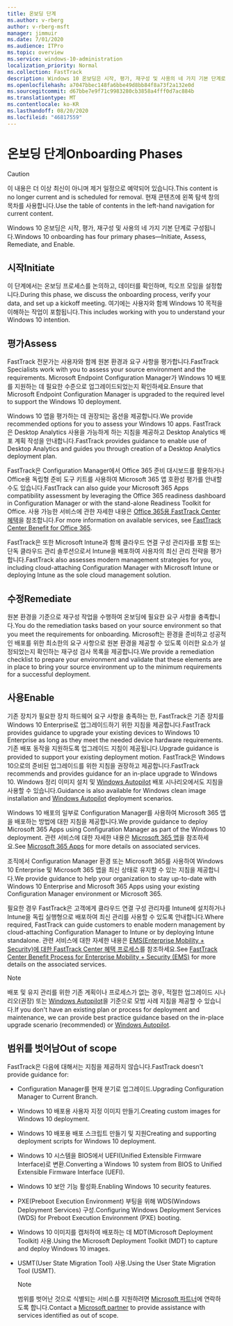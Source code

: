 ```yaml
---
title: 온보딩 단계
ms.author: v-rberg
author: v-rberg-msft
manager: jimmuir
ms.date: 7/01/2020
ms.audience: ITPro
ms.topic: overview
ms.service: windows-10-administration
localization_priority: Normal
ms.collection: FastTrack
description: Windows 10 온보딩은 시작, 평가, 재구성 및 사용의 네 가지 기본 단계로 구성됩니다.
ms.openlocfilehash: a7047bbec148fa6bbe49d8bb84f8a73f2a132e0d
ms.sourcegitcommit: d67bbe7e9f71c9983280cb3858a4fff0d7ac884b
ms.translationtype: MT
ms.contentlocale: ko-KR
ms.lasthandoff: 08/20/2020
ms.locfileid: "46817559"
---
```

# <a name="onboarding-phases"></a><span data-ttu-id="8db64-103">온보딩 단계</span><span class="sxs-lookup"><span data-stu-id="8db64-103">Onboarding Phases</span></span>

> [!CAUTION]
> <span data-ttu-id="8db64-104">이 내용은 더 이상 최신이 아니며 제거 일정으로 예약되어 있습니다.</span><span class="sxs-lookup"><span data-stu-id="8db64-104">This content is no longer current and is scheduled for removal.</span></span> <span data-ttu-id="8db64-105">현재 콘텐츠에 왼쪽 탐색 창의 목차를 사용합니다.</span><span class="sxs-lookup"><span data-stu-id="8db64-105">Use the table of contents in the left-hand navigation for current content.</span></span>

<span data-ttu-id="8db64-106">Windows 10 온보딩은 시작, 평가, 재구성 및 사용의 네 가지 기본 단계로 구성됩니다.</span><span class="sxs-lookup"><span data-stu-id="8db64-106">Windows 10 onboarding has four primary phases—Initiate, Assess, Remediate, and Enable.</span></span>

## <a name="initiate"></a><span data-ttu-id="8db64-107">시작</span><span class="sxs-lookup"><span data-stu-id="8db64-107">Initiate</span></span>

<span data-ttu-id="8db64-108">이 단계에서는 온보딩 프로세스를 논의하고, 데이터를 확인하며, 킥오프 모임을 설정합니다.</span><span class="sxs-lookup"><span data-stu-id="8db64-108">During this phase, we discuss the onboarding process, verify your data, and set up a kickoff meeting.</span></span> <span data-ttu-id="8db64-109">여기에는 사용자와 함께 Windows 10 목적을 이해하는 작업이 포함됩니다.</span><span class="sxs-lookup"><span data-stu-id="8db64-109">This includes working with you to understand your Windows 10 intention.</span></span>

## <a name="assess"></a><span data-ttu-id="8db64-110">평가</span><span class="sxs-lookup"><span data-stu-id="8db64-110">Assess</span></span>

<span data-ttu-id="8db64-111">FastTrack 전문가는 사용자와 함께 원본 환경과 요구 사항을 평가합니다.</span><span class="sxs-lookup"><span data-stu-id="8db64-111">FastTrack Specialists work with you to assess your source environment and the requirements.</span></span> <span data-ttu-id="8db64-112">Microsoft Endpoint Configuration Manager가 Windows 10 배포를 지원하는 데 필요한 수준으로 업그레이드되었는지 확인하세요.</span><span class="sxs-lookup"><span data-stu-id="8db64-112">Ensure that Microsoft Endpoint Configuration Manager is upgraded to the required level to support the Windows 10 deployment.</span></span> 

<span data-ttu-id="8db64-113">Windows 10 앱을 평가하는 데 권장되는 옵션을 제공합니다.</span><span class="sxs-lookup"><span data-stu-id="8db64-113">We provide recommended options for you to assess your Windows 10 apps.</span></span> <span data-ttu-id="8db64-114">FastTrack은 Desktop Analytics 사용을 가능하게 하는 지침을 제공하고 Desktop Analytics 배포 계획 작성을 안내합니다.</span><span class="sxs-lookup"><span data-stu-id="8db64-114">FastTrack provides guidance to enable use of Desktop Analytics and guides you through creation of a Desktop Analytics deployment plan.</span></span>

<span data-ttu-id="8db64-115">FastTrack은 Configuration Manager에서 Office 365 준비 대시보드를 활용하거나 Office용 독립형 준비 도구 키트를 사용하여 Microsoft 365 앱 호환성 평가를 안내할 수도 있습니다.</span><span class="sxs-lookup"><span data-stu-id="8db64-115">FastTrack can also guide your Microsoft 365 Apps compatibility assessment by leveraging the Office 365 readiness dashboard in Configuration Manager or with the stand-alone Readiness Toolkit for Office.</span></span> <span data-ttu-id="8db64-116">사용 가능한 서비스에 관한 자세한 내용은 [Office 365용 FastTrack Center 혜택](O365-fasttrack-benefit-for-office-365.md)을 참조합니다.</span><span class="sxs-lookup"><span data-stu-id="8db64-116">For more information on available services, see [FastTrack Center Benefit for Office 365](O365-fasttrack-benefit-for-office-365.md).</span></span> 

<span data-ttu-id="8db64-117">FastTrack은 또한 Microsoft Intune과 함께 클라우드 연결 구성 관리자를 포함 또는 단독 클라우드 관리 솔루션으로서 Intune을 배포하여 사용자의 최신 관리 전략을 평가합니다.</span><span class="sxs-lookup"><span data-stu-id="8db64-117">FastTrack also assesses modern management strategies for you, including cloud-attaching Configuration Manager with Microsoft Intune or deploying Intune as the sole cloud management solution.</span></span>

## <a name="remediate"></a><span data-ttu-id="8db64-118">수정</span><span class="sxs-lookup"><span data-stu-id="8db64-118">Remediate</span></span>

<span data-ttu-id="8db64-119">원본 환경을 기준으로 재구성 작업을 수행하여 온보딩에 필요한 요구 사항을 충족합니다.</span><span class="sxs-lookup"><span data-stu-id="8db64-119">You do the remediation tasks based on your source environment so that you meet the requirements for onboarding.</span></span> <span data-ttu-id="8db64-120">Microsoft는 환경을 준비하고 성공적인 배포를 위한 최소한의 요구 사항으로 원본 환경을 제공할 수 있도록 이러한 요소가 설정되었는지 확인하는 재구성 검사 목록을 제공합니다.</span><span class="sxs-lookup"><span data-stu-id="8db64-120">We provide a remediation checklist to prepare your environment and validate that these elements are in place to bring your source environment up to the minimum requirements for a successful deployment.</span></span> 

## <a name="enable"></a><span data-ttu-id="8db64-121">사용</span><span class="sxs-lookup"><span data-stu-id="8db64-121">Enable</span></span>

<span data-ttu-id="8db64-122">기존 장치가 필요한 장치 하드웨어 요구 사항을 충족하는 한, FastTrack은 기존 장치를 Windows 10 Enterprise로 업그레이드하기 위한 지침을 제공합니다.</span><span class="sxs-lookup"><span data-stu-id="8db64-122">FastTrack provides guidance to upgrade your existing devices to Windows 10 Enterprise as long as they meet the needed device hardware requirements.</span></span> <span data-ttu-id="8db64-123">기존 배포 동작을 지원하도록 업그레이드 지침이 제공됩니다.</span><span class="sxs-lookup"><span data-stu-id="8db64-123">Upgrade guidance is provided to support your existing deployment motion.</span></span> <span data-ttu-id="8db64-124">FastTrack은 Windows 10으로의 준비된 업그레이드를 위한 지침을 권장하고 제공합니다.</span><span class="sxs-lookup"><span data-stu-id="8db64-124">FastTrack recommends and provides guidance for an in-place upgrade to Windows 10.</span></span> <span data-ttu-id="8db64-125">Windows 정리 이미지 설치 및 [Windows Autopilot](EMS-onboarding-phases.md#windows-autopilot) 배포 시나리오에서도 지침을 사용할 수 있습니다.</span><span class="sxs-lookup"><span data-stu-id="8db64-125">Guidance is also available for Windows clean image installation and [Windows Autopilot](EMS-onboarding-phases.md#windows-autopilot) deployment scenarios.</span></span> 

<span data-ttu-id="8db64-126">Windows 10 배포의 일부로 Configuration Manager를 사용하여 Microsoft 365 앱을 배포하는 방법에 대한 지침을 제공합니다.</span><span class="sxs-lookup"><span data-stu-id="8db64-126">We provide guidance to deploy Microsoft 365 Apps using Configuration Manager as part of the Windows 10 deployment.</span></span> <span data-ttu-id="8db64-127">관련 서비스에 대한 자세한 내용은 [Microsoft 365 앱](O365-onboarding-and-migration.md#microsoft-365-apps)을 참조하세요.</span><span class="sxs-lookup"><span data-stu-id="8db64-127">See [Microsoft 365 Apps](O365-onboarding-and-migration.md#microsoft-365-apps) for more details on associated services.</span></span>

<span data-ttu-id="8db64-128">조직에서 Configuration Manager 환경 또는 Microsoft 365를 사용하여 Windows 10 Enterprise 및 Microsoft 365 앱을 최신 상태로 유지할 수 있는 지침을 제공합니다.</span><span class="sxs-lookup"><span data-stu-id="8db64-128">We provide guidance to help your organization to stay up-to-date with Windows 10 Enterprise and Microsoft 365 Apps using your existing Configuration Manager environment or Microsoft 365.</span></span>

<span data-ttu-id="8db64-129">필요한 경우 FastTrack은 고객에게 클라우드 연결 구성 관리자를 Intune에 설치하거나 Intune을 독립 실행형으로 배포하여 최신 관리를 사용할 수 있도록 안내합니다.</span><span class="sxs-lookup"><span data-stu-id="8db64-129">Where required, FastTrack can guide customers to enable modern management by cloud-attaching Configuration Manager to Intune or by deploying Intune standalone.</span></span> <span data-ttu-id="8db64-130">관련 서비스에 대한 자세한 내용은 [EMS(Enterprise Mobility + Security)에 대한 FastTrack Center 혜택 프로세스](EMS-fasttrack-process.md)를 참조하세요.</span><span class="sxs-lookup"><span data-stu-id="8db64-130">See [FastTrack Center Benefit Process for Enterprise Mobility + Security (EMS)](EMS-fasttrack-process.md) for more details on the associated services.</span></span>

> [!NOTE]
> <span data-ttu-id="8db64-131">배포 및 유지 관리를 위한 기존 계획이나 프로세스가 없는 경우, 적절한 업그레이드 시나리오(권장) 또는 [Windows Autopilot](EMS-onboarding-phases.md#windows-autopilot)을 기준으로 모범 사례 지침을 제공할 수 있습니다.</span><span class="sxs-lookup"><span data-stu-id="8db64-131">If you don't have an existing plan or process for deployment and maintenance, we can provide best practice guidance based on the in-place upgrade scenario (recommended) or [Windows Autopilot](EMS-onboarding-phases.md#windows-autopilot).</span></span>

## <a name="out-of-scope"></a><span data-ttu-id="8db64-132">범위를 벗어남</span><span class="sxs-lookup"><span data-stu-id="8db64-132">Out of scope</span></span>

<span data-ttu-id="8db64-133">FastTrack은 다음에 대해서는 지침을 제공하지 않습니다.</span><span class="sxs-lookup"><span data-stu-id="8db64-133">FastTrack doesn't provide guidance for:</span></span>

- <span data-ttu-id="8db64-134">Configuration Manager를 현재 분기로 업그레이드.</span><span class="sxs-lookup"><span data-stu-id="8db64-134">Upgrading Configuration Manager to Current Branch.</span></span>
- <span data-ttu-id="8db64-135">Windows 10 배포용 사용자 지정 이미지 만들기.</span><span class="sxs-lookup"><span data-stu-id="8db64-135">Creating custom images for Windows 10 deployment.</span></span>
- <span data-ttu-id="8db64-136">Windows 10 배포용 배포 스크립트 만들기 및 지원</span><span class="sxs-lookup"><span data-stu-id="8db64-136">Creating and supporting deployment scripts for Windows 10 deployment.</span></span>
- <span data-ttu-id="8db64-137">Windows 10 시스템을 BIOS에서 UEFI(Unified Extensible Firmware Interface)로 변환.</span><span class="sxs-lookup"><span data-stu-id="8db64-137">Converting a Windows 10 system from BIOS to Unified Extensible Firmware Interface (UEFI).</span></span>
- <span data-ttu-id="8db64-138">Windows 10 보안 기능 활성화.</span><span class="sxs-lookup"><span data-stu-id="8db64-138">Enabling Windows 10 security features.</span></span> 
- <span data-ttu-id="8db64-139">PXE(Preboot Execution Environment) 부팅을 위해 WDS(Windows Deployment Services) 구성.</span><span class="sxs-lookup"><span data-stu-id="8db64-139">Configuring Windows Deployment Services (WDS) for Preboot Execution Environment (PXE) booting.</span></span>
- <span data-ttu-id="8db64-140">Windows 10 이미지를 캡처하여 배포하는 데 MDT(Microsoft Deployment Toolkit) 사용.</span><span class="sxs-lookup"><span data-stu-id="8db64-140">Using the Microsoft Deployment Toolkit (MDT) to capture and deploy Windows 10 images.</span></span>
- <span data-ttu-id="8db64-141">USMT(User State Migration Tool) 사용.</span><span class="sxs-lookup"><span data-stu-id="8db64-141">Using the User State Migration Tool (USMT).</span></span>

  > [!NOTE]
  > <span data-ttu-id="8db64-142">범위를 벗어난 것으로 식별되는 서비스를 지원하려면 [Microsoft 파트너](https://go.microsoft.com/fwlink/?linkid=2080150)에 연락하도록 합니다.</span><span class="sxs-lookup"><span data-stu-id="8db64-142">Contact a [Microsoft partner](https://go.microsoft.com/fwlink/?linkid=2080150) to provide assistance with services identified as out of scope.</span></span>

 